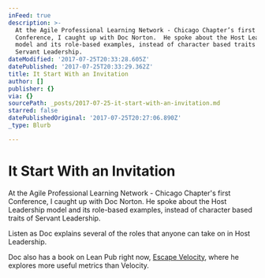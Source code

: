 ```yaml
---
inFeed: true
description: >-
  At the Agile Professional Learning Network - Chicago Chapter’s first
  Conference, I caught up with Doc Norton.  He spoke about the Host Leadership
  model and its role-based examples, instead of character based traits of
  Servant Leadership.  
dateModified: '2017-07-25T20:33:28.605Z'
datePublished: '2017-07-25T20:33:29.362Z'
title: It Start With an Invitation
author: []
publisher: {}
via: {}
sourcePath: _posts/2017-07-25-it-start-with-an-invitation.md
starred: false
datePublishedOriginal: '2017-07-25T20:27:06.890Z'
_type: Blurb

---
```

# It Start With an Invitation

At the Agile Professional Learning Network - Chicago Chapter's first Conference, I caught up with Doc Norton. He spoke about the Host Leadership model and its role-based examples, instead of character based traits of Servant Leadership. 

Listen as Doc explains several of the roles that anyone can take on in Host Leadership.

Doc also has a book on Lean Pub right now, [Escape Velocity][0], where he explores more useful metrics than Velocity.

[0]: https://leanpub.com/escapevelocity "Escape Velocity"